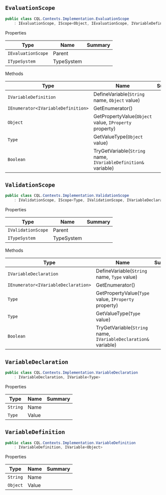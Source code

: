 ## `EvaluationScope`

```csharp
public class CQL.Contexts.Implementation.EvaluationScope
    : IEvaluationScope, IScope<Object, IEvaluationScope, IVariableDefinition>, IEnumerable<IVariableDefinition>, IEnumerable

```

Properties

| Type | Name | Summary | 
| --- | --- | --- | 
| `IEvaluationScope` | Parent |  | 
| `ITypeSystem` | TypeSystem |  | 


Methods

| Type | Name | Summary | 
| --- | --- | --- | 
| `IVariableDefinition` | DefineVariable(`String` name, `Object` value) |  | 
| `IEnumerator<IVariableDefinition>` | GetEnumerator() |  | 
| `Object` | GetPropertyValue(`Object` value, `IProperty` property) |  | 
| `Type` | GetValueType(`Object` value) |  | 
| `Boolean` | TryGetVariable(`String` name, `IVariableDefinition&` variable) |  | 


## `ValidationScope`

```csharp
public class CQL.Contexts.Implementation.ValidationScope
    : IValidationScope, IScope<Type, IValidationScope, IVariableDeclaration>, IEnumerable<IVariableDeclaration>, IEnumerable

```

Properties

| Type | Name | Summary | 
| --- | --- | --- | 
| `IValidationScope` | Parent |  | 
| `ITypeSystem` | TypeSystem |  | 


Methods

| Type | Name | Summary | 
| --- | --- | --- | 
| `IVariableDeclaration` | DefineVariable(`String` name, `Type` value) |  | 
| `IEnumerator<IVariableDeclaration>` | GetEnumerator() |  | 
| `Type` | GetPropertyValue(`Type` value, `IProperty` property) |  | 
| `Type` | GetValueType(`Type` value) |  | 
| `Boolean` | TryGetVariable(`String` name, `IVariableDeclaration&` variable) |  | 


## `VariableDeclaration`

```csharp
public class CQL.Contexts.Implementation.VariableDeclaration
    : IVariableDeclaration, IVariable<Type>

```

Properties

| Type | Name | Summary | 
| --- | --- | --- | 
| `String` | Name |  | 
| `Type` | Value |  | 


## `VariableDefinition`

```csharp
public class CQL.Contexts.Implementation.VariableDefinition
    : IVariableDefinition, IVariable<Object>

```

Properties

| Type | Name | Summary | 
| --- | --- | --- | 
| `String` | Name |  | 
| `Object` | Value |  | 


